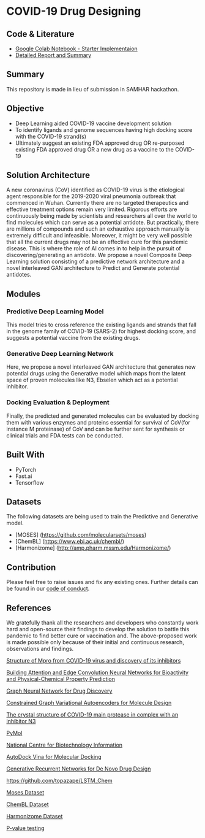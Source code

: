 # COVID-19 Drug Designing

## Code & Literature

* [Google Colab Notebook - Starter Implementaion](https://colab.research.google.com/drive/1NnsEVRVaD2dKnTWtP4p5iPtiQ8fxpkEG?usp=sharing)
* [Detailed Report and Summary](https://docs.google.com/document/d/1IWB2wr_uuvgtudyrmNasx1orrYP3pm9mvvEdRHGbUvk/edit?usp=sharing)
 
## Summary

This repository is made in lieu of submission in SAMHAR hackathon. 

## Objective

* Deep Learning aided COVID-19 vaccine development solution
* To identify ligands and genome sequences having high docking score with the COVID-19 strand(s)
* Ultimately suggest an existing FDA approved drug OR re-purposed existing FDA approved drug OR a new drug as a vaccine to the COVID-19

## Solution Architecture

A new coronavirus (CoV) identified as COVID-19 virus is the etiological agent responsible for the 2019-2020 viral pneumonia outbreak that commenced in Wuhan. Currently there are no targeted therapeutics and effective treatment options remain
very limited. Rigorous efforts are continuously being made by scientists and researchers all over the world to find molecules which can serve as a potential antidote. But practically, there are millions of compounds and such an exhaustive approach manually is extremely difficult and infeasible. Moreover, it might be very well possible that all the current drugs may not be an effective cure for this pandemic disease. This is where the role of AI comes in to help in the pursuit of discovering/generating an antidote. We propose a novel Composite Deep Learning solution consisting of a predictive network architecture and a novel interleaved GAN architecture to Predict and Generate potential antidotes.

## Modules

### Predictive Deep Learning Model

This model tries to cross reference the existing ligands and strands that fall in the genome family of COVID-19 (SARS-2) for highest docking score, and suggests a potential vaccine from the existing drugs.

### Generative Deep Learning Network

Here, we propose a novel interleaved GAN architecture that generates new potential drugs using the Generative model which maps from the latent space of proven molecules like N3, Ebselen which act as a potential inhibitor.

### Docking Evaluation & Deployment

Finally, the predicted and generated molecules can be evaluated by docking them with various enzymes and proteins essential for survival of CoV(for instance M proteinase) of CoV and can be further sent for synthesis or clinical trials and FDA tests can be conducted.

## Built With

* PyTorch
* Fast.ai
* Tensorflow

## Datasets

The following datasets are being used to train the Predictive and Generative model.

* [MOSES] (https://github.com/molecularsets/moses)
* [ChemBL] (https://www.ebi.ac.uk/chembl/)
* [Harmonizome] (http://amp.pharm.mssm.edu/Harmonizome/)


## Contribution

Please feel free to raise issues and fix any existing ones. Further details can be found in our [code of conduct](https://github.com/Chintan2108/Text-Classification-and-Context-Mining-for-Document-Summarization/blob/master/CODE_OF_CONDUCT.md).

## References

We gratefully thank all the researchers and developers who constantly work hard and open-source their findings to develop the solution to battle this pandemic to find better cure or vaccination and. The above-proposed work is made possible only because of their initial and continuous research, observations and findings.

[Structure of Mpro from COVID-19 virus and discovery of its inhibitors](https://www.nature.com/articles/s41586-020-2223-y)

[Building Attention and Edge Convolution Neural Networks for Bioactivity and Physical-Chemical Property Prediction](https://chemrxiv.org/articles/Building_Attention_and_Edge_Convolution_Neural_Networks_for_Bioactivity_and_Physical-Chemical_Property_Prediction/9873599/2)

[Graph Neural Network for Drug Discovery](https://github.com/edvardlindelof/graph-neural-networks-for-drug-discovery)

[Constrained Graph Variational Autoencoders for Molecule Design](https://arxiv.org/pdf/1805.09076.pdf)

[The crystal structure of COVID-19 main protease in complex with an inhibitor N3](https://www.rcsb.org/structure/6LU7)

[PyMol](https://pymol.org/2/)

[National Centre for Biotechnology Information](https://www.ncbi.nlm.nih.gov/pcassay/advanced)

[AutoDock Vina for Molecular Docking](http://vina.scripps.edu/download.html)

[Generative Recurrent Networks for De Novo Drug Design](https://onlinelibrary.wiley.com/doi/full/10.1002/minf.201700111)
        
https://github.com/topazape/LSTM_Chem 

[Moses Dataset](https://github.com/molecularsets/moses)

[ChemBL Dataset](https://www.ebi.ac.uk/chembl/)

[Harmonizome Dataset](http://amp.pharm.mssm.edu/Harmonizome/)
 
[P-value testing](https://github.com/tinkavidovic/competition)



